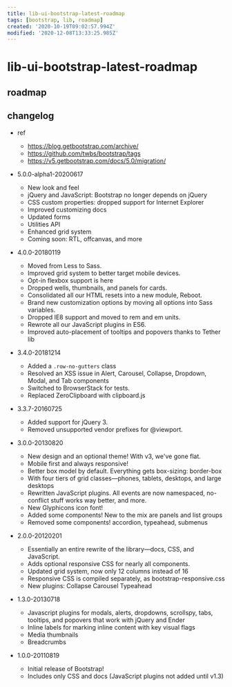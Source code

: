 ```yaml
---
title: lib-ui-bootstrap-latest-roadmap
tags: [bootstrap, lib, roadmap]
created: '2020-10-19T09:02:57.994Z'
modified: '2020-12-08T13:33:25.985Z'
---
```


# lib-ui-bootstrap-latest-roadmap

## roadmap

## changelog

- ref
  - https://blog.getbootstrap.com/archive/
  - https://github.com/twbs/bootstrap/tags
  - https://v5.getbootstrap.com/docs/5.0/migration/

- 5.0.0-alpha1-20200617
  - New look and feel
  - jQuery and JavaScript: Bootstrap no longer depends on jQuery
  - CSS custom properties: dropped support for Internet Explorer
  - Improved customizing docs
  - Updated forms
  - Utilities API
  - Enhanced grid system
  - Coming soon: RTL, offcanvas, and more
- 4.0.0-20180119
  - Moved from Less to Sass.
  - Improved grid system to better target mobile devices.
  - Opt-in flexbox support is here
  - Dropped wells, thumbnails, and panels for cards. 
  - Consolidated all our HTML resets into a new module, Reboot. 
  - Brand new customization options by moving all options into Sass variables.
  - Dropped IE8 support and moved to rem and em units. 
  - Rewrote all our JavaScript plugins in ES6.
  - Improved auto-placement of tooltips and popovers thanks to Tether lib
- 3.4.0-20181214
  - Added a `.row-no-gutters` class
  - Resolved an XSS issue in Alert, Carousel, Collapse, Dropdown, Modal, and Tab components
  - Switched to BrowserStack for tests.
  - Replaced ZeroClipboard with clipboard.js
- 3.3.7-20160725
  - Added support for jQuery 3.
  - Removed unsupported vendor prefixes for @viewport.
- 3.0.0-20130820
  - New design and an optional theme! With v3, we've gone flat.
  - Mobile first and always responsive! 
  - Better box model by default. Everything gets box-sizing: border-box
  - With four tiers of grid classes—phones, tablets, desktops, and large desktops
  - Rewritten JavaScript plugins. All events are now namespaced, no-conflict stuff works way better, and more.
  - New Glyphicons icon font! 
  - Added some components! New to the mix are panels and list groups
  - Removed some components! accordion, typeahead, submenus
- 2.0.0-20120201
  - Essentially an entire rewrite of the library—docs, CSS, and JavaScript. 
  - Adds optional responsive CSS for nearly all components.
  - Updated grid system, now only 12 columns instead of 16
  - Responsive CSS is compiled separately, as bootstrap-responsive.css
  - New plugins: Collapse Carousel Typeahead
- 1.3.0-20130718
  - Javascript plugins for modals, alerts, dropdowns, scrollspy, tabs, tooltips, and popovers that work with jQuery and Ender
  - Inline labels for marking inline content with key visual flags
  - Media thumbnails
  - Breadcrumbs
- 1.0.0-20110819
  - Initial release of Bootstrap! 
  - Includes only CSS and docs (JavaScript plugins not added until v1.3)
